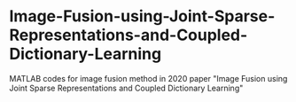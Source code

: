 # Image-Fusion-using-Joint-Sparse-Representations-and-Coupled-Dictionary-Learning

MATLAB codes for image fusion method in 2020 paper "Image Fusion using Joint Sparse Representations and Coupled Dictionary Learning" 
